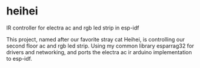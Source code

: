 # heihei
IR controller for electra ac and rgb led strip in esp-idf


This project, named after our favorite stray cat Heihei, is controlling our second floor ac and rgb led strip.
Using my common library esparrag32 for drivers and networking, and ports the electra ac ir arduino implementation to esp-idf.



